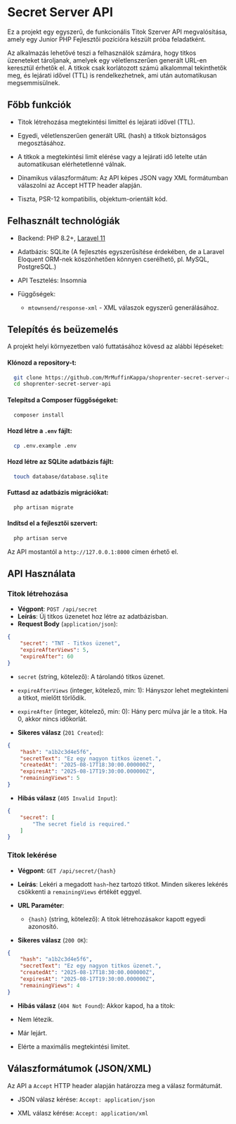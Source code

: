 
# Secret Server API

Ez a projekt egy egyszerű, de funkcionális Titok Szerver API megvalósítása, amely egy Junior PHP Fejlesztői pozícióra készült próba feladatként.

Az alkalmazás lehetővé teszi a felhasználók számára, hogy titkos üzeneteket tároljanak, amelyek egy véletlenszerűen generált URL-en keresztül érhetők el. A titkok csak korlátozott számú alkalommal tekinthetők meg, és lejárati idővel (TTL) is rendelkezhetnek, ami után automatikusan megsemmisülnek.



## Főbb funkciók
- Titok létrehozása megtekintési limittel és lejárati idővel (TTL).

- Egyedi, véletlenszerűen generált URL (hash) a titkok biztonságos megosztásához.

- A titkok a megtekintési limit elérése vagy a lejárati idő letelte után automatikusan elérhetetlenné válnak.

- Dinamikus válaszformátum: Az API képes JSON vagy XML formátumban válaszolni az Accept HTTP header alapján.

- Tiszta, PSR-12 kompatibilis, objektum-orientált kód.


## Felhasznált technológiák
- Backend: PHP 8.2+, [Laravel 11](https://www.laravel.com/)

- Adatbázis: SQLite (A fejlesztés egyszerűsítése érdekében, de a Laravel Eloquent ORM-nek köszönhetően könnyen cserélhető, pl. MySQL, PostgreSQL.)

- API Tesztelés: Insomnia

- Függőségek:

    - `mtownsend/response-xml` - XML válaszok egyszerű generálásához.
## Telepítés és beüzemelés

A projekt helyi környezetben való futtatásához kövesd az alábbi lépéseket:

#### Klónozd a repository-t:
```bash
  git clone https://github.com/MrMuffinKappa/shoprenter-secret-server-api.git
  cd shoprenter-secret-server-api
```

#### Telepítsd a Composer függőségeket:
```bash
  composer install
```

#### Hozd létre a `.env` fájlt:
```bash
  cp .env.example .env
```

#### Hozd létre az SQLite adatbázis fájlt:
```bash
  touch database/database.sqlite
```

#### Futtasd az adatbázis migrációkat:
```bash
  php artisan migrate
```

#### Indítsd el a fejlesztői szervert:
```bash
  php artisan serve
```
Az API mostantól a `http://127.0.0.1:8000` címen érhető el.


## API Használata

### Titok létrehozása
- **Végpont**: `POST /api/secret`
- **Leírás**: Új titkos üzenetet hoz létre az adatbázisban.
- **Request Body** (`application/json`):
```JSON
{
    "secret": "TNT - Titkos üzenet",
    "expireAfterViews": 5,
    "expireAfter": 60
}
```
 - `secret` (string, kötelező): A tárolandó titkos üzenet.
 - `expireAfterViews` (integer, kötelező, min: 1): Hányszor lehet megtekinteni a titkot, mielőtt törlődik.
 - `expireAfter` (integer, kötelező, min: 0): Hány perc múlva jár le a titok. Ha 0, akkor nincs időkorlát.

- **Sikeres válasz** (`201 Created`):
```JSON
{
    "hash": "a1b2c3d4e5f6",
    "secretText": "Ez egy nagyon titkos üzenet.",
    "createdAt": "2025-08-17T18:30:00.000000Z",
    "expiresAt": "2025-08-17T19:30:00.000000Z",
    "remainingViews": 5
}
```

- **Hibás válasz** (`405 Invalid Input`):
```JSON
{
    "secret": [
        "The secret field is required."
    ]
}
```

### Titok lekérése
- **Végpont**: `GET /api/secret/{hash}`
- **Leírás**: Lekéri a megadott `hash`-hez tartozó titkot. Minden sikeres lekérés csökkenti a `remainingViews` értékét eggyel.
- **URL Paraméter**:
    - `{hash}` (string, kötelező): A titok létrehozásakor kapott egyedi azonosító.

- **Sikeres válasz** (`200 OK`):
```JSON
{
    "hash": "a1b2c3d4e5f6",
    "secretText": "Ez egy nagyon titkos üzenet.",
    "createdAt": "2025-08-17T18:30:00.000000Z",
    "expiresAt": "2025-08-17T19:30:00.000000Z",
    "remainingViews": 4
}
```
- **Hibás válasz** (`404 Not Found`):
Akkor kapod, ha a titok:

- Nem létezik.

- Már lejárt.

- Elérte a maximális megtekintési limitet.


## Válaszformátumok (JSON/XML)

Az API a `Accept` HTTP header alapján határozza meg a válasz formátumát.

- JSON válasz kérése:
    `Accept: application/json`

- XML válasz kérése:
    `Accept: application/xml`
